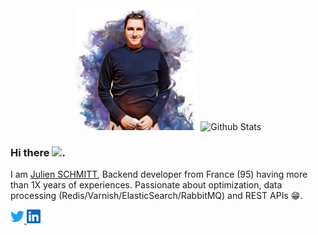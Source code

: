 
<div align="center">
  <img src="https://raw.githubusercontent.com/noweh/noweh/master/img/drawing.jpg" alt="Julien SCHMITT" height="195"/>  
  <img src="https://github-readme-stats.vercel.app/api?username=noweh&show_icons=true&theme=graywhite" alt="Github Stats" />
</div>
  

### Hi there <img src="https://media.giphy.com/media/hvRJCLFzcasrR4ia7z/giphy.gif" width="25px">.
I am [Julien SCHMITT](https://twitter.com/Noweh95), Backend developer from France (95) having more than 1X years of experiences. Passionate about optimization, data processing (Redis/Varnish/ElasticSearch/RabbitMQ) and REST APIs :grin:.

<div align="left">
  <a href="https://twitter.com/Noweh95">
    <img alt="Julien SCHMITT | Twitter" width="22px" src="https://raw.githubusercontent.com/noweh/noweh/master/img/twitter.svg" />
  </a>
  <a href="https://www.linkedin.com/in/jschmitt95/">
    <img alt="Julien's LinkedIN" width="22px" src="https://raw.githubusercontent.com/noweh/noweh/master/img/linkedin.svg" />
  </a>
</div>




<!--
**noweh/noweh** is a ✨ _special_ ✨ repository because its `README.md` (this file) appears on your GitHub profile.

Here are some ideas to get you started:

- 🔭 I’m currently working on ...
- 🌱 I’m currently learning ...
- 👯 I’m looking to collaborate on ...
- 🤔 I’m looking for help with ...
- 💬 Ask me about ...
- 📫 How to reach me: ...
- 😄 Pronouns: ...
- ⚡ Fun fact: ...
-->
